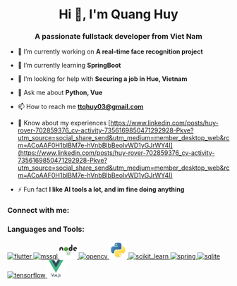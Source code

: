 <h1 align="center">Hi 👋, I'm Quang Huy</h1>
<h3 align="center">A passionate fullstack developer from Viet Nam</h3>

- 🔭 I’m currently working on **A real-time face recognition project**

- 🌱 I’m currently learning **SpringBoot**

- 🤝 I’m looking for help with **Securing a job in Hue, Vietnam**

- 💬 Ask me about **Python, Vue**

- 📫 How to reach me **ttqhuy03@gmail.com**

- 📄 Know about my experiences [https://www.linkedin.com/posts/huy-rover-702859376_cv-activity-7356169850471292928-Pkve?utm_source=social_share_send&utm_medium=member_desktop_web&rcm=ACoAAF0H1bIBM7e-hVnbBlbBeoIvWD1yGJrWY4I](https://www.linkedin.com/posts/huy-rover-702859376_cv-activity-7356169850471292928-Pkve?utm_source=social_share_send&utm_medium=member_desktop_web&rcm=ACoAAF0H1bIBM7e-hVnbBlbBeoIvWD1yGJrWY4I)

- ⚡ Fun fact **I like AI tools a lot, and im fine doing anything**

<h3 align="left">Connect with me:</h3>
<p align="left">
</p>

<h3 align="left">Languages and Tools:</h3>
<p align="left"> <a href="https://flutter.dev" target="_blank" rel="noreferrer"> <img src="https://www.vectorlogo.zone/logos/flutterio/flutterio-icon.svg" alt="flutter" width="40" height="40"/> </a> <a href="https://www.microsoft.com/en-us/sql-server" target="_blank" rel="noreferrer"> <img src="https://www.svgrepo.com/show/303229/microsoft-sql-server-logo.svg" alt="mssql" width="40" height="40"/> </a> <a href="https://nodejs.org" target="_blank" rel="noreferrer"> <img src="https://raw.githubusercontent.com/devicons/devicon/master/icons/nodejs/nodejs-original-wordmark.svg" alt="nodejs" width="40" height="40"/> </a> <a href="https://opencv.org/" target="_blank" rel="noreferrer"> <img src="https://www.vectorlogo.zone/logos/opencv/opencv-icon.svg" alt="opencv" width="40" height="40"/> </a> <a href="https://www.python.org" target="_blank" rel="noreferrer"> <img src="https://raw.githubusercontent.com/devicons/devicon/master/icons/python/python-original.svg" alt="python" width="40" height="40"/> </a> <a href="https://scikit-learn.org/" target="_blank" rel="noreferrer"> <img src="https://upload.wikimedia.org/wikipedia/commons/0/05/Scikit_learn_logo_small.svg" alt="scikit_learn" width="40" height="40"/> </a> <a href="https://spring.io/" target="_blank" rel="noreferrer"> <img src="https://www.vectorlogo.zone/logos/springio/springio-icon.svg" alt="spring" width="40" height="40"/> </a> <a href="https://www.sqlite.org/" target="_blank" rel="noreferrer"> <img src="https://www.vectorlogo.zone/logos/sqlite/sqlite-icon.svg" alt="sqlite" width="40" height="40"/> </a> <a href="https://www.tensorflow.org" target="_blank" rel="noreferrer"> <img src="https://www.vectorlogo.zone/logos/tensorflow/tensorflow-icon.svg" alt="tensorflow" width="40" height="40"/> </a> <a href="https://vuejs.org/" target="_blank" rel="noreferrer"> <img src="https://raw.githubusercontent.com/devicons/devicon/master/icons/vuejs/vuejs-original-wordmark.svg" alt="vuejs" width="40" height="40"/> </a> </p>
